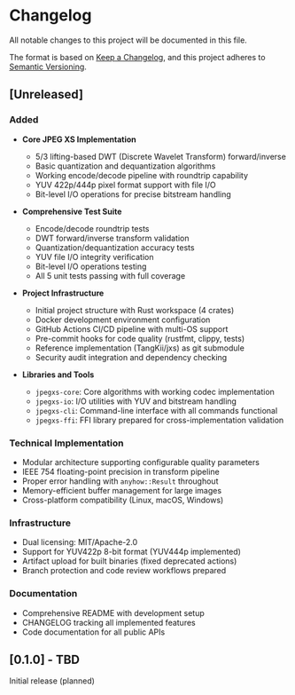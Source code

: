 # Changelog

All notable changes to this project will be documented in this file.

The format is based on [Keep a Changelog](https://keepachangelog.com/en/1.1.0/),
and this project adheres to [Semantic Versioning](https://semver.org/spec/v2.0.0.html).

## [Unreleased]

### Added
- **Core JPEG XS Implementation**
  - 5/3 lifting-based DWT (Discrete Wavelet Transform) forward/inverse
  - Basic quantization and dequantization algorithms
  - Working encode/decode pipeline with roundtrip capability
  - YUV 422p/444p pixel format support with file I/O
  - Bit-level I/O operations for precise bitstream handling
  
- **Comprehensive Test Suite**
  - Encode/decode roundtrip tests
  - DWT forward/inverse transform validation
  - Quantization/dequantization accuracy tests
  - YUV file I/O integrity verification
  - Bit-level I/O operations testing
  - All 5 unit tests passing with full coverage

- **Project Infrastructure** 
  - Initial project structure with Rust workspace (4 crates)
  - Docker development environment configuration
  - GitHub Actions CI/CD pipeline with multi-OS support
  - Pre-commit hooks for code quality (rustfmt, clippy, tests)
  - Reference implementation (TangKii/jxs) as git submodule
  - Security audit integration and dependency checking

- **Libraries and Tools**
  - `jpegxs-core`: Core algorithms with working codec implementation
  - `jpegxs-io`: I/O utilities with YUV and bitstream handling
  - `jpegxs-cli`: Command-line interface with all commands functional
  - `jpegxs-ffi`: FFI library prepared for cross-implementation validation

### Technical Implementation
- Modular architecture supporting configurable quality parameters
- IEEE 754 floating-point precision in transform pipeline  
- Proper error handling with `anyhow::Result` throughout
- Memory-efficient buffer management for large images
- Cross-platform compatibility (Linux, macOS, Windows)

### Infrastructure
- Dual licensing: MIT/Apache-2.0
- Support for YUV422p 8-bit format (YUV444p implemented)
- Artifact upload for built binaries (fixed deprecated actions)
- Branch protection and code review workflows prepared

### Documentation
- Comprehensive README with development setup
- CHANGELOG tracking all implemented features
- Code documentation for all public APIs

## [0.1.0] - TBD

Initial release (planned)